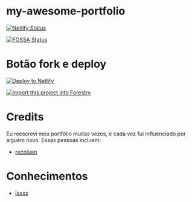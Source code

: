 # my-awesome-portfolio

[![Netlify Status](https://api.netlify.com/api/v1/badges/0e2b53bc-ab0e-4c27-a171-7ecc29f4ca67/deploy-status)](https://app.netlify.com/sites/asdasdtg/deploys)

[![FOSSA Status](https://app.fossa.com/api/projects/git%2Bgitlab.com%2Fthomas.groch%2Fmy-awesome-portfolio.svg?type=shield)](https://app.fossa.com/projects/git%2Bgitlab.com%2Fthomas.groch%2Fmy-awesome-portfolio?ref=badge_shield)

# Botão fork e deploy

[![Deploy to Netlify](https://www.netlify.com/img/deploy/button.svg)](https://app.netlify.com/start/deploy?repository=https://github.com/thomasgroch/my-awesome-portfolio)

<a href="https://app.forestry.io/quick-start?repo=thomas&provider=gitlab&engine=vuepress">
    <img alt="Import this project into Forestry" src="https://assets.forestry.io/import-to-forestryK.svg" />
</a>

# Credits

Eu reescrevi meu portfólio muitas vezes, e cada vez fui influenciado por alguém novo. Essas pessoas incluem:

- [recoluan](https://github.com/recoluan)

# Conhecimentos

- [laxxx](https://github.com/alexfoxy/laxxx)